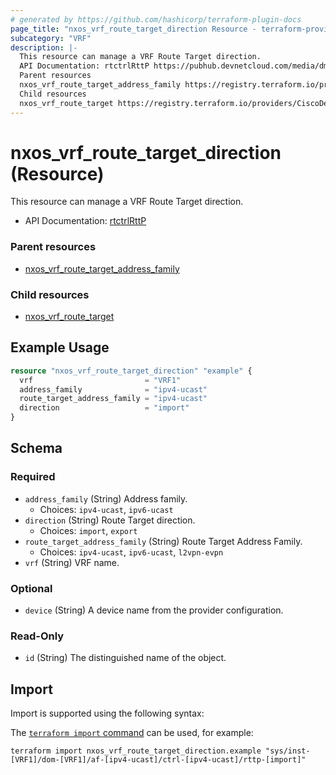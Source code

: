 ```yaml
---
# generated by https://github.com/hashicorp/terraform-plugin-docs
page_title: "nxos_vrf_route_target_direction Resource - terraform-provider-nxos"
subcategory: "VRF"
description: |-
  This resource can manage a VRF Route Target direction.
  API Documentation: rtctrlRttP https://pubhub.devnetcloud.com/media/dme-docs-10-2-2/docs/Routing%20and%20Forwarding/rtctrl:RttP/
  Parent resources
  nxos_vrf_route_target_address_family https://registry.terraform.io/providers/CiscoDevNet/nxos/latest/docs/resources/vrf_route_target_address_family
  Child resources
  nxos_vrf_route_target https://registry.terraform.io/providers/CiscoDevNet/nxos/latest/docs/resources/vrf_route_target
---
```


# nxos_vrf_route_target_direction (Resource)

This resource can manage a VRF Route Target direction.

- API Documentation: [rtctrlRttP](https://pubhub.devnetcloud.com/media/dme-docs-10-2-2/docs/Routing%20and%20Forwarding/rtctrl:RttP/)

### Parent resources

- [nxos_vrf_route_target_address_family](https://registry.terraform.io/providers/CiscoDevNet/nxos/latest/docs/resources/vrf_route_target_address_family)

### Child resources

- [nxos_vrf_route_target](https://registry.terraform.io/providers/CiscoDevNet/nxos/latest/docs/resources/vrf_route_target)

## Example Usage

```terraform
resource "nxos_vrf_route_target_direction" "example" {
  vrf                         = "VRF1"
  address_family              = "ipv4-ucast"
  route_target_address_family = "ipv4-ucast"
  direction                   = "import"
}
```

<!-- schema generated by tfplugindocs -->
## Schema

### Required

- `address_family` (String) Address family.
  - Choices: `ipv4-ucast`, `ipv6-ucast`
- `direction` (String) Route Target direction.
  - Choices: `import`, `export`
- `route_target_address_family` (String) Route Target Address Family.
  - Choices: `ipv4-ucast`, `ipv6-ucast`, `l2vpn-evpn`
- `vrf` (String) VRF name.

### Optional

- `device` (String) A device name from the provider configuration.

### Read-Only

- `id` (String) The distinguished name of the object.

## Import

Import is supported using the following syntax:

The [`terraform import` command](https://developer.hashicorp.com/terraform/cli/commands/import) can be used, for example:

```shell
terraform import nxos_vrf_route_target_direction.example "sys/inst-[VRF1]/dom-[VRF1]/af-[ipv4-ucast]/ctrl-[ipv4-ucast]/rttp-[import]"
```
